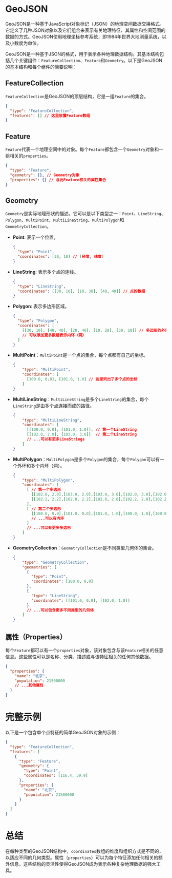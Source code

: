 # GeoJSON

GeoJSON是一种基于JavaScript对象标记（JSON）的地理空间数据交换格式。它定义了几种JSON对象以及它们组合来表示有关地理特征、其属性和空间范围的数据的方式。GeoJSON使用地理坐标参考系统，即1984年世界大地测量系统，以及小数度为单位。

GeoJSON是一种基于JSON的格式，用于表示各种地理数据结构。其基本结构包括几个关键组件：`FeatureCollection`、`Feature`和`Geometry`。以下是GeoJSON的基本结构和每个组件的简要说明：

## FeatureCollection 
`FeatureCollection`是GeoJSON的顶层结构，它是一组`Feature`的集合。

```json
{
  "type": "FeatureCollection",
  "features": [] // 这里放置Feature数组
}
```

## Feature
`Feature`代表一个地理空间中的对象。每个`Feature`都包含一个`Geometry`对象和一组相关的`properties`。

```json
{
  "type": "Feature",
  "geometry": {}, // Geometry对象
  "properties": {} // 与此Feature相关的属性集合
}
```

## Geometry
`Geometry`是实际地理形状的描述。它可以是以下类型之一：`Point`、`LineString`、`Polygon`、`MultiPoint`、`MultiLineString`、`MultiPolygon`和`GeometryCollection`。

- **Point**: 表示一个位置。
  ```json
  {
    "type": "Point",
    "coordinates": [30, 10] // [经度, 纬度]
  }
  ```

- **LineString**: 表示多个点的连线。
  ```json
  {
    "type": "LineString",
    "coordinates": [[30, 10], [10, 30], [40, 40]] // 点的数组
  }
  ```

- **Polygon**: 表示多边形区域。
  ```json
  {
    "type": "Polygon",
    "coordinates": [
      [[30, 10], [40, 40], [20, 40], [10, 20], [30, 10]] // 多边形的外环
      // 可以添加更多数组表示内环（洞）
    ]
  }
  ```

- **MultiPoint**：`MultiPoint`是一个点的集合，每个点都有自己的坐标。

  ```json
  {
      "type": "MultiPoint",
      "coordinates": [
        [100.0, 0.0], [101.0, 1.0] // 这里列出了多个点的坐标
      ]
  }
  ```

- **MultiLineString**：`MultiLineString`是多个`LineString`的集合，每个`LineString`是由多个点连接而成的路径。

  ```json
  {
      "type": "MultiLineString",
      "coordinates": [
        [[100.0, 0.0], [101.0, 1.0]], // 第一个LineString
        [[102.0, 2.0], [103.0, 3.0]]  // 第二个LineString
        // ...可以有更多LineStrings
      ]
  }
  ```

- **MultiPolygon**：`MultiPolygon`是多个`Polygon`的集合，每个`Polygon`可以有一个外环和多个内环（洞）。

  ```json
  {
      "type": "MultiPolygon",
      "coordinates": [
        [ // 第一个多边形
          [[102.0, 2.0],[103.0, 2.0],[103.0, 3.0],[102.0, 3.0],[102.0, 2.0]],//外环
          [[102.2, 2.2],[102.8, 2.2],[102.8, 2.8],[102.2, 2.8],[102.2, 2.2]]//内环（洞）
        ],
        [ // 第二个多边形
          [[100.0, 0.0],[101.0, 0.0],[101.0, 1.0],[100.0, 1.0],[100.0, 0.0]]// 外环
          // ...可以有内环
        ]
        // ...可以有更多多边形
      ]
  }
  ```

- **GeometryCollection**：`GeometryCollection`是不同类型几何体的集合。

  ```json
  {
      "type": "GeometryCollection",
      "geometries": [
        {
          "type": "Point",
          "coordinates": [100.0, 0.0]
        },
        {
          "type": "LineString",
          "coordinates": [[101.0, 0.0], [102.0, 1.0]]
        }
        // ...可以包含更多不同类型的几何体
      ]
  }
  ```

  

##  属性（Properties）
每个`Feature`都可以有一个`properties`对象，该对象包含与该`Feature`相关的任意信息。这些属性可以是名称、分类、描述或与该特征相关的任何其他数据。

```json
{
  "properties": {
    "name": "北京",
    "population": 21500000
    // ...其他属性
  }
}
```

# 完整示例
以下是一个包含单个点特征的简单GeoJSON对象的示例：

```json
{
  "type": "FeatureCollection",
  "features": [
    {
      "type": "Feature",
      "geometry": {
        "type": "Point",
        "coordinates": [116.4, 39.9]
      },
      "properties": {
        "name": "北京",
        "population": 21500000
      }
    }
  ]
}
```

# 总结

在每种类型的GeoJSON结构中，`coordinates`数组的维度和组织方式是不同的，以适应不同的几何类型。属性（`properties`）可以为每个特征添加任何相关的额外信息。这些结构的灵活性使得GeoJSON成为表示各种复杂地理数据的强大工具。